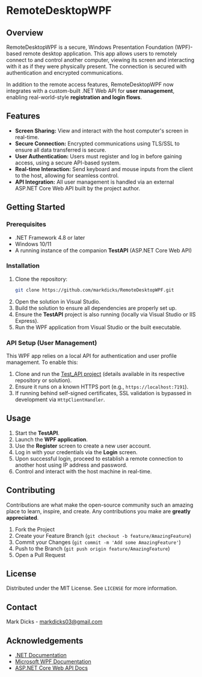 # RemoteDesktopWPF

## Overview
RemoteDesktopWPF is a secure, Windows Presentation Foundation (WPF)-based remote desktop application. This app allows users to remotely connect to and control another computer, viewing its screen and interacting with it as if they were physically present. The connection is secured with authentication and encrypted communications.

In addition to the remote access features, RemoteDesktopWPF now integrates with a custom-built .NET Web API for **user management**, enabling real-world-style **registration and login flows**.

## Features
- **Screen Sharing:** View and interact with the host computer's screen in real-time.
- **Secure Connection:** Encrypted communications using TLS/SSL to ensure all data transferred is secure.
- **User Authentication:** Users must register and log in before gaining access, using a secure API-based system.
- **Real-time Interaction:** Send keyboard and mouse inputs from the client to the host, allowing for seamless control.
- **API Integration:** All user management is handled via an external ASP.NET Core Web API built by the project author.

## Getting Started

### Prerequisites
- .NET Framework 4.8 or later
- Windows 10/11
- A running instance of the companion **TestAPI** (ASP.NET Core Web API)

### Installation
1. Clone the repository:
   ```bash
   git clone https://github.com/markdicks/RemoteDesktopWPF.git
   ```
2. Open the solution in Visual Studio.
3. Build the solution to ensure all dependencies are properly set up.
4. Ensure the **TestAPI** project is also running (locally via Visual Studio or IIS Express).
5. Run the WPF application from Visual Studio or the built executable.

### API Setup (User Management)
This WPF app relies on a local API for authentication and user profile management. To enable this:

1. Clone and run the [Test_API project](https://github.com/markdicks/Test_API) (details available in its respective repository or solution).
2. Ensure it runs on a known HTTPS port (e.g., `https://localhost:7191`).
3. If running behind self-signed certificates, SSL validation is bypassed in development via `HttpClientHandler`.

## Usage

1. Start the **TestAPI**.
2. Launch the **WPF application**.
3. Use the **Register** screen to create a new user account.
4. Log in with your credentials via the **Login** screen.
5. Upon successful login, proceed to establish a remote connection to another host using IP address and password.
6. Control and interact with the host machine in real-time.

## Contributing

Contributions are what make the open-source community such an amazing place to learn, inspire, and create. Any contributions you make are **greatly appreciated**.

1. Fork the Project
2. Create your Feature Branch (`git checkout -b feature/AmazingFeature`)
3. Commit your Changes (`git commit -m 'Add some AmazingFeature'`)
4. Push to the Branch (`git push origin feature/AmazingFeature`)
5. Open a Pull Request

## License
Distributed under the MIT License. See `LICENSE` for more information.

## Contact
Mark Dicks - [markdicks03@gmail.com](mailto:markdicks03@gmail.com)

## Acknowledgements
- [.NET Documentation](https://docs.microsoft.com/en-us/dotnet/)
- [Microsoft WPF Documentation](https://docs.microsoft.com/en-us/dotnet/desktop/wpf/)
- [ASP.NET Core Web API Docs](https://learn.microsoft.com/en-us/aspnet/core/web-api/)
